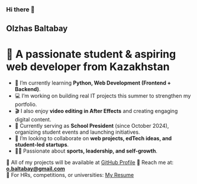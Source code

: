 ### Hi there 👋

## Olzhas Baltabay  

# 🚀 A passionate student & aspiring web developer from Kazakhstan  

- 🌱 I’m currently learning **Python, Web Development (Frontend + Backend)**.  
- 💻 I’m working on building real IT projects this summer to strengthen my portfolio.  
- 🎬 I also enjoy **video editing in After Effects** and creating engaging digital content.  
- 🏫 Currently serving as **School President** (since October 2024), organizing student events and launching initiatives.  
- 🤝 I’m looking to collaborate on **web projects, edTech ideas, and student-led startups**.  
- 🏋️‍♂️ Passionate about **sports, leadership, and self-growth**.  

📌 All of my projects will be available at [GitHub Profile](https://github.com/obaltabayjpg) 
📩 Reach me at: **o.baltabay@gmail.com**  
📄 For HRs, competitions, or universities: [My Resume](https://docs.google.com/document/d/1Gi51kQ8TcSmMosnhByEjED_inNvwFD4C/edit?usp=drive_link&ouid=115211471121179943177&rtpof=true&sd=true)  

